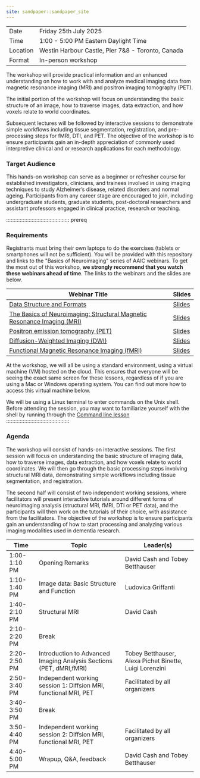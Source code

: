 ```yaml
---
site: sandpaper::sandpaper_site
---
```


|  |  |
| --- | --- |
| Date | Friday 25th July 2025 |
| Time | 1:00 - 5:00 PM Eastern Daylight Time | 
| Location | Westin Harbour Castle, Pier 7&8 - Toronto, Canada |
| Format | In-person workshop | 

The workshop will provide practical information and an enhanced understanding
on how to work with and analyze medical imaging data from magnetic resonance
imaging (MRI) and positron imaging tomography (PET).

The initial portion of the workshop will focus on understanding the basic
structure of an image, how to traverse images, data extraction, and how voxels
relate to world coordinates.

Subsequent lectures will be followed by interactive sessions to demonstrate
simple workflows including tissue segmentation, registration, and
pre-processing steps for fMRI, DTI, and PET. The objective of the workshop is to ensure
participants gain an in-depth appreciation of commonly used interpretive 
clinical and or research applications for each methodology. 

### Target Audience
This hands-on workshop can serve as a beginner or refresher course for 
established investigators, clinicians, and trainees involved in using imaging 
techniques to study Alzheimer’s disease, related disorders and normal ageing. 
Participants from any career stage are encouraged to join, including 
undergraduate students, graduate students, post-doctoral researchers and 
assistant professors engaged in clinical practice, research or teaching.

::::::::::::::::::::::::::::::::::::::::::  prereq

### Requirements
Registrants must bring their own laptops to do the exercises (tablets or 
smartphones will not be sufficient). You will be provided with this repository 
and links to the "Basics of Neuroimaging" series of AAIC webinars. To get the
most out of this workshop, **we strongly recommend that you watch these
webinars ahead of time**. The links to the webinars and the slides are below.


| Webinar Title | Slides |
| --- | --- |
| [Data Structure and Formats](https://training.alz.org/products/4520/neuroimaging-pia-basics-of-neuroimaging-data-structure-and-formats) |[Slides](files/1_BasicsNeuroimaging_StructureFormat-Griffanti.pdf) | 
| [The Basics of Neuroimaging: Structural Magnetic Resonance Imaging (MRI)](https://training.alz.org/products/4524/neuroimaging-pia-the-basics-of-neuroimaging-structural-magnetic-resonance-imaging-mri) | [Slides](files/2_BasicsNeuroimaging_StructuralMRI-Cash.pdf) | 
| [Positron emission tomography (PET)](https://training.alz.org/products/4525/neuroimaging-pia-the-basics-of-neuroimaging-positron-emission-tomography-pet) | [Slides](files/3_BasicsNeuroimaging_PET-Betthauser.pdf) |
| [Diffusion-Weighted Imaging (DWI)](https://training.alz.org/products/4526/neuroimaging-pia-the-basics-of-neuroimaging-diffusion-weighted-imaging-dwi) | [Slides](files/4_BasicsNeuroimaging_Diffusion_AlexaPB.pdf) |
| [Functional Magnetic Resonance Imaging (fMRI)](https://training.alz.org/products/4528/neuroimaging-pia-the-basics-of-neuroimaging-functional-magnetic-resonance-imaging-fmri) | [Slides](files/5_BasicsNeuroimaging_Functional_Luigi.pdf) |

At the workshop, we will all be using a standard environment, using a virtual machine (VM) hosted on the cloud. This ensures that everyone will be seeing the exact same screen for these lessons, regardless of if you are using a Mac or Windows operating system. You can find out more how to access this virtual machine below.

We will be using a Linux terminal to enter commands on the Unix shell. Before 
attending the session, you may want to familiarize yourself with the shell
by running through the [Command line lesson](./command-line.md)
::::::::::::::::::::::::::::::::::::::::::

### Agenda
The workshop will consist of hands-on interactive sessions. The first session
will focus on understanding the basic structure of imaging data, how to
traverse images, data extraction, and how voxels relate to world coordinates. 
We will then go through the basic processing steps involving structural MRI 
data, demonstrating simple workflows including tissue segmentation, 
and registration. 

The second half will consist of two independent working sessions, where 
facilitators will present interactive tutorials around different forms of 
neuroimaging analysis (structural MRI, fMRI, DTI or PET data), and the 
participants will then work on the tutorials of their choice, with assistance
from the facilitators. The objective of the workshop is to ensure participants
gain an understanding of how to start processing and analyzing various imaging
modalities used in dementia research. 


| Time | Topic | Leader(s) | 
| --- | --- | --- |
| 1:00-1:10 PM | Opening Remarks | David Cash and Tobey Betthauser |
| 1:10-1:40 PM |  Image data: Basic Structure and Function | Ludovica Griffanti | 
| 1:40-2:10 PM | Structural MRI | David Cash | 
| 2:10-2:20 PM | Break | |
| 2:20-2:50 PM | Introduction to Advanced Imaging Analysis Sections (PET, dMRI,fMRI) | Tobey Betthauser, Alexa Pichet Binette, Luigi Lorenzini |
| 2:50-3:40 PM | Independent working session 1: Diffsion MRI, functional MRI, PET | Facilitated by all organizers |
| 3:40-3:50 PM | Break | |
| 3:50-4:40 PM | Independent working session 2: Diffsion MRI, functional MRI, PET   | Facilitated by all organizers |
| 4:40-5:00 PM | Wrapup, Q&A, feedback | David Cash and Tobey Betthauser |



